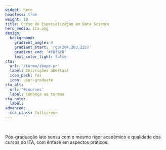```yaml
---
widget: hero
headless: true
weight: 10
title: Curso de Especialização em Data Science
hero_media: ita.png
design:
  background:
    gradient_angle: 0
    gradient_start: 'rgb(204,203,225)'
    gradient_end: '#f8f8f8'
    text_color_light: false
cta:
  url: '/turma/ibape-pr'
  label: Inscrições abertas!
  icon_pack: fas
  icon: user-graduate
cta_alt:
  url: '#courses'
  label: Conheça as turmas
cta_note:
  label:
advanced:
  css_class: fullscreen
---
```


<br>

Pós-graduação lato sensu com o mesmo rigor acadêmico e qualidade dos cursos do ITA, com ênfase em aspectos práticos.

<br>
